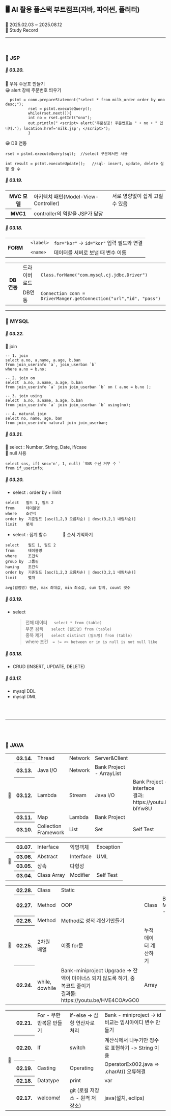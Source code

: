 ##  🖥 AI 활용 풀스택 부트캠프(자바, 파이썬, 플러터) 
📅  2025.02.03 ~ 2025.08.12  
📝  Study Record 

---

<br>

### 🎯  JSP
##### 📆 03.20.
🚩 우유 주문표 만들기
  <br> 😀 alert 창에 주문번호 띄우기 
  ```
    pstmt = conn.prepareStatement("select * from milk_order order by ono desc;");
			rset = pstmt.executeQuery();
			while(rset.next()){ 
			int no = rset.getInt("ono");
		 	out.println(" <script> alert('주문성공! 주문번호는 " + no + " 입니다.'); location.href='milk.jsp'; </script>");
			}
```
  😀 DB 연동
```
rset = pstmt.executeQuery(sql);  //select 구문에서만 사용
```
```
int result = pstmt.executeUpdate();   //sql- insert, update, delete 실행 줄 수 
```

##### 📆 03.19.
<table> 
  <tr>
    <th> MVC 모델 </th>
    <td>아키텍쳐 패턴(Model-View-Controller)</td>
    <td> 서로 영향없이 쉽게 고칠 수 있음 </td>
  </tr>
  <tr>
    <th> MVC1</th>
    <td> controller의 역할을 JSP가 담당 </td>
    <td></td>
  </tr>
</table>

##### 📆 03.18.
<table>
  <tr>
    <th rowspan="3">FORM</th>
  </tr>
  <tr>
    <td> <code> &lt;label&gt</label></code></td>
    <td> <code>for="kor"</code> → <code>id="kor"</code> 입력 필드와 연결 </td>
  </tr>
  <tr>
    <td><code> &lt;name&gt; </code></td>
    <td> 데이터를 서버로 보낼 때 변수 이름</td>
  </tr>
</table>
<table>
   <tr>
      <th rowspan="3">DB 연동</th>
   </tr>
   <tr>
      <td>드라이버 로드</td>
      <td><code>Class.forName("com.mysql.cj.jdbc.Driver")</code></td>
   </tr>
   <tr>
      <td>DB연동</td>
      <td><code>Connection conn = DriverManger.getConnection("url","id", "pass")</code></td>
   </tr>
</table>


---

### 🎯  MYSQL
#####  📆 03.22.
🚩 join 
```
-- 1. join
select a.no, a.name, a.age, b.ban
from join_userinfo `a`, join_userban `b`
where a.no = b.no;

-- 2. join on 
select  a.no, a.name, a.age, b.ban
from join_userinfo `a` join join_userban `b` on ( a.no = b.no );

-- 3. join using
select  a.no, a.name, a.age, b.ban
from join_userinfo `a` join join_userban `b` using(no);

-- 4. natural join 
select no, name, age, ban
from join_userinfo natural join join_userban;

```
##### 📆 03.21.
🚩 select : Number, String, Date, if/case <br>
🚨   null 사용
```
select sns, if( sns='n', 1, null) `SNS 수신 거부 수 `
from if_userinfo;
```

##### 📆 03.20.
- select : order by + limit
 ```
 select	  필드 1, 필드 2 
 from  	  테이블명
 where	  조건식
 order by  기준필드 [asc(1,2,3 오름차순) | desc(3,2,1 내림차순)]
 limit 	  몇개 
```
- select : 집계 함수   &emsp;&emsp;&emsp;     🚨 순서 기억하기
```
select	  필드 1, 필드 2 
from  	  테이블명
where	  조건식
group by  그룹핑 
having	  조건식 
order by  기준필드 [asc(1,2,3 오름차순) | desc(3,2,1 내림차순)]
limit 	  몇개 
    
avg(컬럼명) 평균, max 최대값, min 최소값, sum 합계, count 갯수 
```
##### 📆 03.19.
- select
   > 전체 데이터&emsp;``` select * from (table)``` <br>
   > 부분 검색  &emsp;``` select (필드명) from (table)```  <br>
   > 중복 제거  &emsp;``` select distinct (필드명) from (table)```  <br>
   > where 조건&emsp;``` = != <> between or in is null is not null like ```
   
##### 📆 03.18.
- CRUD (INSERT, UPDATE, DELETE)
  
##### 📆 03.17.
- mysql DDL
- mysql DML



<br>
<br>

-----

<br>
<br>

### 🎯 JAVA
<table>
   <tr>
      <th rowspan="6">📆</th>
   </tr>
   <tr>
      <th> 03.14. </th>
      <td>Thread</td>
      <td>Network</td>
      <td>Server&Client</td>
      <td></td>
   </tr>
   <tr>
      <th> 03.13. </th>
      <td>Java I/O</td>
      <td>Network</td>
      <td>Bank Project - ArrayList</td>
      <td></td>
   </tr>
   <tr>
      <th> 03.12. </th>
      <td>Lambda</td>
      <td>Stream</td>
      <td> Java I/O</td>
      <td>Bank Project - interface <br>
   결과: https://youtu.be/zPJs-blYw8U</td>
   </tr>
   <tr>
      <th> 03.11.</th>
      <td>Map</td>
      <td>Lambda</td>
      <td> Bank Project </td>
      <td></td>
   </tr>
   <tr>
      <th> 03.10. </th>
      <td> Collection Framework </td>
      <td> List </td>
      <td> Set </td>
      <td>  Self Test </td>
   </tr>
</table>   
<table>
   <tr>
      <th rowspan="5">📆</th>
   </tr>
   <tr>
      <th> 03.07.</th>
      <td>Interface</td>
      <td>익명객체</td>
      <td>Exception</td>
   </tr>
   <tr>
   <th>03.06.</th>
    <td>Abstract</td>
    <td>Interface</td>
    <td>UML</td>
   </tr>
   <tr>
      <th> 03.05. </th>
      <td>상속</td>
      <td>다형성</td>
      <td></td>
   </tr>
   <tr>
      <th>03.04.</th>
      <td>Class Array</td>
      <td>Modifier</td>
      <td>Self Test</td>
   </tr>
</table>
<table>
   <tr>
      <th rowspan="6">📆</th>
   </tr>
    <tr>
      <th>02.28.</th>
      <td>Class</td>
      <td>Static</td>
      <td></td>
      <td></td>
   </tr>
   <tr>
      <th>02.27.</th>
      <td>Method</td>
      <td>OOP</td>
      <td>Class</td>
      <td>Bank MiniProject - version3</td>
   </tr>
     <tr>
      <th>02.26.</th>
      <td>Method</td>
      <td>Method로 성적 계산기만들기</td>
      <td></td>
      <td></td>
   </tr>
    <tr>
      <th>02.25.</th>
      <td>2차원 배열</td>
      <td>이중 for문</td>
      <td>누적 데이터 계산하기</td>
      <td></td>
   </tr>
   <tr>
      <th>02.24.</th>
      <td>while, dowhile</td>
      <td> Bank-miniproject Upgrade -> 잔액이 마이너스 되지 않도록 하기, 중복코드 줄이기<br></bt>결과물: https://youtu.be/HVE4COAvGO0</td>
      <td>Array</td>
      <td></td>
   </tr>
</table>   
<table>
   <tr>
      <th rowspan="6">📆</th>
   </tr>
   <tr>
      <th>02.21.</th>
      <td>For - 무한 반복문 만들기</td>
      <td>if-else -> 삼항 연산자로 처리</td>
      <td>Bank - miniproject -> id 비교는 임시아이디 변수 만들기</td>
   </tr>
   <tr>
      <th>02.20. </th>
      <td>If</td>
      <td>switch</td>
      <td>계산식에서 나누기만 정수로 표현하기 -> String 이용</td>
   </tr>
   <tr>
   <th>02.19. </th>
    <td>Casting</td>
    <td>Operating</td>
    <td>OperatorEx002.java => .charAt() 오류해결</td>
   </tr>
   <tr>
      <th>02.18. </th>
      <td>Datatype</td>
      <td>print</td>
      <td>var</td>
   </tr>
   <tr>
      <th>02.17. </th>
      <td>welcome!</td>
      <td>git (로컬 저장소 - 원격 저장소)</td>
      <td>java(설치, eclips)</td>
   </tr>
</table>
